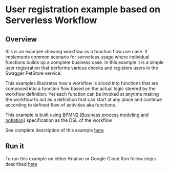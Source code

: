 # User registration example based on Serverless Workflow

## Overview

this is an example showing workflow as a function flow use case. It implements common scenario for serverless usage where
individual functions builds up a complete business case. In this example it is a simple user registration
that performs various checks and registers users in the Swagger PetStore service.

This examples illustrates how a workflow is sliced into functions that are composed into a function flow based on
the actual logic steered by the workflow definition. Yet each function can be invoked at anytime making the workflow to
act as a definition that can start at any place and continue according to defined flow of activities aka functions.

This example is built using [BPMN2 (Business process modeling and notiation)](https://www.bpmn.org) specification as the DSL of the workflow

See complete description of this example [here](https://automatikio.com/component-main/0.0.0/examples/userregistration.html)

## Run it

To run this example on either Knative or Google Cloud Run follow steps described [here](../index.md)

